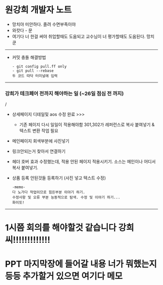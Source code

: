 # 원강희 개발자 노트

* 망치야 미안하다. 졸려 수면부족이야
* 와캇다 - 문
* 여기다 너 한걸 써야 취업할때도 도움되고 교수님이 너 평가할때도 도움된다. 망치 쿤  
---
* 커밋 충돌 해결방법
    ```
    - git config pull.ff only
    - git pull --rebase
    두 코드 따닥 터미널에 입력
    ```
---
### 강희가 테크페어 전까지 해야하는 일 (~26일 점심 전 까지)
/
* 상세페이지 디테일및 aos 수정 완료 >>>
    * 기존 페이지 다시 일일이 적용해야함 301,302가 레퍼런스로 복사 
    붙여넣기 & 텍스트 변환 작업 필요  

* 메인페이지 회색부분에 사진넣기  
* 링크안되는거 찾아서 연결하기
* 헤더 호버 효과 수정했는데, 적용 안된 페이지 적용시키기. 소스는 메인이나 어디서 복사 붙여넣기.
* 상품 등록 안된것들 등록하기 (사진 넣고 텍스트 수정)

    ~~~
    -memo-
    다 노가다 작업이므로 힘든부분 이야기 하기.
    수정사항 및 오류 부분 능동적으로 탐색. 수정 및 이야기 하기...
    화이또!

---
# 1시쯤 회의를 해야할것 같습니다 강희씨!!!!!!!!!!!!!
# PPT 마지막장에 들어갈 내용 너가 뭐했는지 등등 추가할거 있으면  여기다 메모